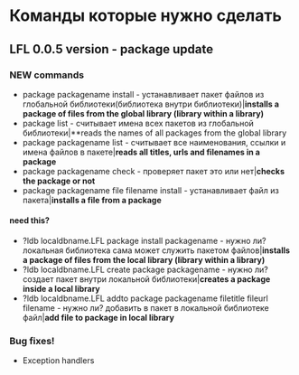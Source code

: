 # Команды которые нужно сделать

## LFL 0.0.5 version - package update
### NEW commands

* package packagename install - устанавливает пакет файлов из глобальной библиотеки(библиотека внутри библиотеки)|**installs a package of files from the global library (library within a library)**
* package list - считывает имена всех пакетов из глобальной библиотеки|**reads the names of all packages from the global library
* package packagename list - считывает все наименования, ссылки и имена файлов в пакете|**reads all titles, urls and filenames in a package**
* package packagename check - проверяет пакет это или нет|**checks the package or not**
* package packagename file filename install - устанавливает файл из пакета|**installs a file from a package**

#### need this?
* ?ldb localdbname.LFL package install packagename - нужно ли? локальная библиотека сама может служить пакетом файлов|**installs a package of files from the local library (library within a library)**
* ?ldb localdbname.LFL create package packagename - нужно ли? создает пакет внутри локальной библиотеки|**creates a package inside a local library**
* ?ldb localdbname.LFL addto package packagename filetitle fileurl filename - нужно ли? добавить в пакет в локальной библиотеке файл|**add file to package in local library**

### Bug fixes! 

* Exception handlers
